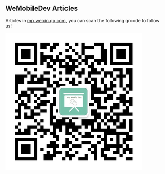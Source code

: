 ## WeMobileDev Articles

Articles in [mp.weixin.qq.com](http://mp.weixin.qq.com), you can scan the following qrcode to follow us!

![qrcode_for_wemobiledev.jpg](assets/qrcode_for_wemobiledev.jpg) 


